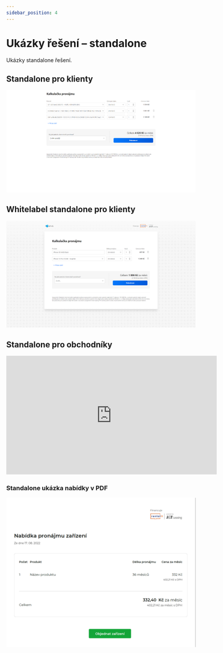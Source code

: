 ```yaml
---
sidebar_position: 4
---
```


# Ukázky řešení – standalone

Ukázky standalone řešení.

## Standalone pro klienty

[![Standalone řešení pro kleinty](../../static/img/standalone-klienti.png)](../../static/img/standalone-klienti.png)

## Whitelabel standalone pro klienty

[![Standalone řešení pro kleinty](../../static/img/standalone.png)](../../static/img/standalone.png)

## Standalone pro obchodníky

<div class="video-container"><iframe width="560" height="315" src="https://www.youtube.com/embed/dJN3oMz8h4s?playlist=dJN3oMz8h4s&autoplay=1&loop=1&modestbranding=1&playsinline=1&fs=1" title="Standalone pro obchodníky" frameborder="0" allow="accelerometer; autoplay; clipboard-write; encrypted-media; gyroscope; picture-in-picture" allowfullscreen></iframe></div>

### Standalone ukázka nabídky v PDF

[![Standalone ukázka nabídky](../../static/img/pdf.png)](../../static/img/pdf.png)
